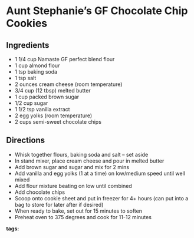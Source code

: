 # Aunt Stephanie’s GF Chocolate Chip Cookies

## Ingredients

* 1 1/4 cup Namaste GF perfect blend flour
* 1 cup almond flour
* 1 tsp baking soda
* 1 tsp salt
* 2 ounces cream cheese (room temperature)
* 3/4 cup (12 tbsp) melted butter
* 1 cup packed brown sugar
* 1/2 cup sugar
* 1 1/2 tsp vanilla extract
* 2 egg yolks (room temperature)
* 2 cups semi-sweet chocolate chips

## Directions

* Whisk together flours, baking soda and salt – set aside
* In stand mixer, place cream cheese and pour in melted butter
* Add brown sugar and sugar and mix for 2 mins
* Add vanilla and egg yolks (1 at a time) on low/medium speed until well mixed
* Add flour mixture beating on low until combined
* Add chocolate chips
* Scoop onto cookie sheet and put in freezer for 4+ hours (can put into a bag to store for later after if desired)
* When ready to bake, set out for 15 minutes to soften
* Preheat oven to 375 degrees and cook for 11-12 minutes

__tags:__ 
